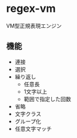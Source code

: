 # regex-vm

VM型正規表現エンジン

## 機能

- 連接
- 選択
- 繰り返し
    - 任意長
    - 1文字以上
    - 範囲で指定した回数
- 省略
- 文字クラス
- グループ化
- 任意文字マッチ

